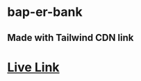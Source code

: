 # bap-er-bank
## Made with Tailwind CDN link
# <a href="https://rifatsaown.github.io/bap-er-bank/"> Live Link </a>